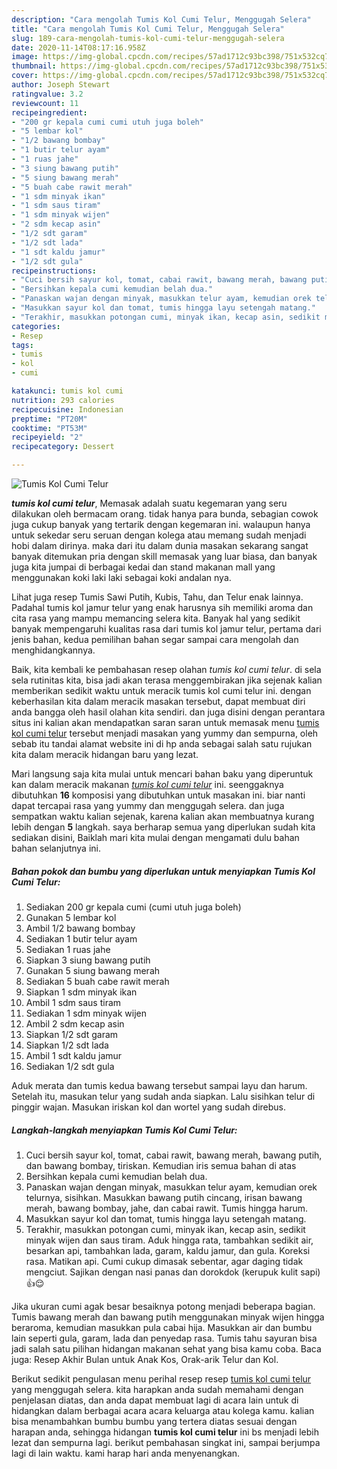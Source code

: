 ```yaml
---
description: "Cara mengolah Tumis Kol Cumi Telur, Menggugah Selera"
title: "Cara mengolah Tumis Kol Cumi Telur, Menggugah Selera"
slug: 189-cara-mengolah-tumis-kol-cumi-telur-menggugah-selera
date: 2020-11-14T08:17:16.958Z
image: https://img-global.cpcdn.com/recipes/57ad1712c93bc398/751x532cq70/tumis-kol-cumi-telur-foto-resep-utama.jpg
thumbnail: https://img-global.cpcdn.com/recipes/57ad1712c93bc398/751x532cq70/tumis-kol-cumi-telur-foto-resep-utama.jpg
cover: https://img-global.cpcdn.com/recipes/57ad1712c93bc398/751x532cq70/tumis-kol-cumi-telur-foto-resep-utama.jpg
author: Joseph Stewart
ratingvalue: 3.2
reviewcount: 11
recipeingredient:
- "200 gr kepala cumi cumi utuh juga boleh"
- "5 lembar kol"
- "1/2 bawang bombay"
- "1 butir telur ayam"
- "1 ruas jahe"
- "3 siung bawang putih"
- "5 siung bawang merah"
- "5 buah cabe rawit merah"
- "1 sdm minyak ikan"
- "1 sdm saus tiram"
- "1 sdm minyak wijen"
- "2 sdm kecap asin"
- "1/2 sdt garam"
- "1/2 sdt lada"
- "1 sdt kaldu jamur"
- "1/2 sdt gula"
recipeinstructions:
- "Cuci bersih sayur kol, tomat, cabai rawit, bawang merah, bawang putih, dan bawang bombay, tiriskan. Kemudian iris semua bahan di atas"
- "Bersihkan kepala cumi kemudian belah dua."
- "Panaskan wajan dengan minyak, masukkan telur ayam, kemudian orek telurnya, sisihkan. Masukkan bawang putih cincang, irisan bawang merah, bawang bombay, jahe, dan cabai rawit. Tumis hingga harum."
- "Masukkan sayur kol dan tomat, tumis hingga layu setengah matang."
- "Terakhir, masukkan potongan cumi, minyak ikan, kecap asin, sedikit minyak wijen dan saus tiram. Aduk hingga rata, tambahkan sedikit air, besarkan api, tambahkan lada, garam, kaldu jamur, dan gula. Koreksi rasa. Matikan api. Cumi cukup dimasak sebentar, agar daging tidak mengciut. Sajikan dengan nasi panas dan dorokdok (kerupuk kulit sapi) 👍😌"
categories:
- Resep
tags:
- tumis
- kol
- cumi

katakunci: tumis kol cumi 
nutrition: 293 calories
recipecuisine: Indonesian
preptime: "PT20M"
cooktime: "PT53M"
recipeyield: "2"
recipecategory: Dessert

---
```



![Tumis Kol Cumi Telur](https://img-global.cpcdn.com/recipes/57ad1712c93bc398/751x532cq70/tumis-kol-cumi-telur-foto-resep-utama.jpg)

<b><i>tumis kol cumi telur</i></b>, Memasak adalah suatu kegemaran yang seru dilakukan oleh bermacam orang. tidak hanya para bunda, sebagian cowok juga cukup banyak yang tertarik dengan kegemaran ini. walaupun hanya untuk sekedar seru seruan dengan kolega atau memang sudah menjadi hobi dalam dirinya. maka dari itu dalam dunia masakan sekarang sangat banyak ditemukan pria dengan skill memasak yang luar biasa, dan banyak juga kita jumpai di berbagai kedai dan stand makanan mall yang menggunakan koki laki laki sebagai koki andalan nya.

Lihat juga resep Tumis Sawi Putih, Kubis, Tahu, dan Telur enak lainnya. Padahal tumis kol jamur telur yang enak harusnya sih memiliki aroma dan cita rasa yang mampu memancing selera kita. Banyak hal yang sedikit banyak mempengaruhi kualitas rasa dari tumis kol jamur telur, pertama dari jenis bahan, kedua pemilihan bahan segar sampai cara mengolah dan menghidangkannya.

Baik, kita kembali ke pembahasan resep olahan <i>tumis kol cumi telur</i>. di sela sela rutinitas kita, bisa jadi akan terasa menggembirakan jika sejenak kalian memberikan sedikit waktu untuk meracik tumis kol cumi telur ini. dengan keberhasilan kita dalam meracik masakan tersebut, dapat membuat diri anda bangga oleh hasil olahan kita sendiri. dan juga disini dengan perantara situs ini kalian akan mendapatkan saran saran untuk memasak menu <u>tumis kol cumi telur</u> tersebut menjadi masakan yang yummy dan sempurna, oleh sebab itu tandai alamat website ini di hp anda sebagai salah satu rujukan kita dalam meracik hidangan baru yang lezat.


Mari langsung saja kita mulai untuk mencari bahan baku yang diperuntuk kan dalam meracik makanan <u><i>tumis kol cumi telur</i></u> ini. seenggaknya dibutuhkan <b>16</b> komposisi yang dibutuhkan untuk masakan ini. biar nanti dapat tercapai rasa yang yummy dan menggugah selera. dan juga sempatkan waktu kalian sejenak, karena kalian akan membuatnya kurang lebih dengan <b>5</b> langkah. saya berharap semua yang diperlukan sudah kita sediakan disini, Baiklah mari kita mulai dengan mengamati dulu bahan bahan selanjutnya ini.

<!--inarticleads1-->

##### Bahan pokok dan bumbu yang diperlukan untuk menyiapkan Tumis Kol Cumi Telur:

1. Sediakan 200 gr kepala cumi (cumi utuh juga boleh)
1. Gunakan 5 lembar kol
1. Ambil 1/2 bawang bombay
1. Sediakan 1 butir telur ayam
1. Sediakan 1 ruas jahe
1. Siapkan 3 siung bawang putih
1. Gunakan 5 siung bawang merah
1. Sediakan 5 buah cabe rawit merah
1. Siapkan 1 sdm minyak ikan
1. Ambil 1 sdm saus tiram
1. Sediakan 1 sdm minyak wijen
1. Ambil 2 sdm kecap asin
1. Siapkan 1/2 sdt garam
1. Siapkan 1/2 sdt lada
1. Ambil 1 sdt kaldu jamur
1. Sediakan 1/2 sdt gula


Aduk merata dan tumis kedua bawang tersebut sampai layu dan harum. Setelah itu, masukan telur yang sudah anda siapkan. Lalu sisihkan telur di pinggir wajan. Masukan iriskan kol dan wortel yang sudah direbus. 

<!--inarticleads2-->

##### Langkah-langkah menyiapkan Tumis Kol Cumi Telur:

1. Cuci bersih sayur kol, tomat, cabai rawit, bawang merah, bawang putih, dan bawang bombay, tiriskan. Kemudian iris semua bahan di atas
1. Bersihkan kepala cumi kemudian belah dua.
1. Panaskan wajan dengan minyak, masukkan telur ayam, kemudian orek telurnya, sisihkan. Masukkan bawang putih cincang, irisan bawang merah, bawang bombay, jahe, dan cabai rawit. Tumis hingga harum.
1. Masukkan sayur kol dan tomat, tumis hingga layu setengah matang.
1. Terakhir, masukkan potongan cumi, minyak ikan, kecap asin, sedikit minyak wijen dan saus tiram. Aduk hingga rata, tambahkan sedikit air, besarkan api, tambahkan lada, garam, kaldu jamur, dan gula. Koreksi rasa. Matikan api. Cumi cukup dimasak sebentar, agar daging tidak mengciut. Sajikan dengan nasi panas dan dorokdok (kerupuk kulit sapi) 👍😌


Jika ukuran cumi agak besar besaiknya potong menjadi beberapa bagian. Tumis bawang merah dan bawang putih menggunakan minyak wijen hingga beraroma, kemudian masukkan pula cabai hija. Masukkan air dan bumbu lain seperti gula, garam, lada dan penyedap rasa. Tumis tahu sayuran bisa jadi salah satu pilihan hidangan makanan sehat yang bisa kamu coba. Baca juga: Resep Akhir Bulan untuk Anak Kos, Orak-arik Telur dan Kol. 

Berikut sedikit pengulasan menu perihal resep resep <u>tumis kol cumi telur</u> yang menggugah selera. kita harapkan anda sudah memahami dengan penjelasan diatas, dan anda dapat membuat lagi di acara lain untuk di hidangkan dalam berbagai acara acara keluarga atau kolega kamu. kalian bisa menambahkan bumbu bumbu yang tertera diatas sesuai dengan harapan anda, sehingga hidangan <b>tumis kol cumi telur</b> ini bs menjadi lebih lezat dan sempurna lagi. berikut pembahasan singkat ini, sampai berjumpa lagi di lain waktu. kami harap hari anda menyenangkan.
